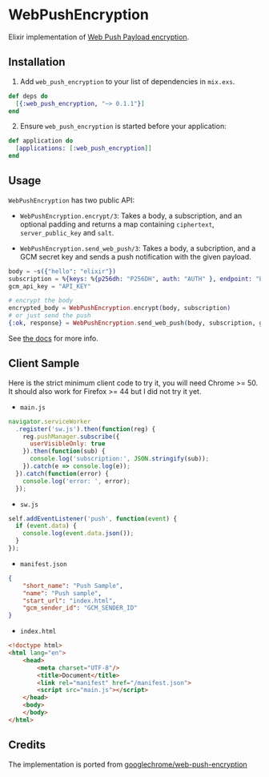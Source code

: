# WebPushEncryption

Elixir implementation of [Web Push Payload encryption](https://developers.google.com/web/updates/2016/03/web-push-encryption?hl=en).

## Installation

1. Add `web_push_encryption` to your list of dependencies in `mix.exs`.

  ```elixir
  def deps do
    [{:web_push_encryption, "~> 0.1.1"}]
  end
  ```

2. Ensure `web_push_encryption` is started before your application:

  ```elixir
  def application do
    [applications: [:web_push_encryption]]
  end
  ```

## Usage

`WebPushEncryption` has two public API:

* `WebPushEncryption.encrypt/3`: Takes a body, a subscription, and an optional padding and returns a map containing `ciphertext`, `server_public_key` and `salt`.

* `WebPushEncryption.send_web_push/3`: Takes a body, a subcription, and a GCM secret key and sends a push notification with the given payload.

```elixir
body = ~s({"hello": "elixir"})
subscription = %{keys: %{p256dh: "P256DH", auth: "AUTH" }, endpoint: "ENDPOINT"}
gcm_api_key = "API_KEY"

# encrypt the body
encrypted_body = WebPushEncryption.encrypt(body, subscription)
# or just send the push
{:ok, response} = WebPushEncryption.send_web_push(body, subscription, gcm_api_key)
```

See [the docs](https://hexdocs.pm/web_push_encryption) for more info.

## Client Sample

Here is the strict minimum client code to try it, you will need Chrome >= 50.
It should also work for Firefox >= 44 but I did not try it yet.

* `main.js`

```js
navigator.serviceWorker
  .register('sw.js').then(function(reg) {
    reg.pushManager.subscribe({
      userVisibleOnly: true
    }).then(function(sub) {
      console.log('subscription:', JSON.stringify(sub));
    }).catch(e => console.log(e));
  }).catch(function(error) {
    console.log('error: ', error);
  });
```

* `sw.js`

```js
self.addEventListener('push', function(event) {
  if (event.data) {
    console.log(event.data.json());
  }
});
```

* `manifest.json`

```json
{
    "short_name": "Push Sample",
    "name": "Push sample",
    "start_url": "index.html",
    "gcm_sender_id": "GCM_SENDER_ID"
}
```

* `index.html`


```html
<!doctype html>
<html lang="en">
    <head>
        <meta charset="UTF-8"/>
        <title>Document</title>
        <link rel="manifest" href="/manifest.json">
        <script src="main.js"></script>
    </head>
    <body>
    </body>
</html>
```

## Credits

The implementation is ported from [googlechrome/web-push-encryption](https://github.com/GoogleChrome/web-push-encryption)

